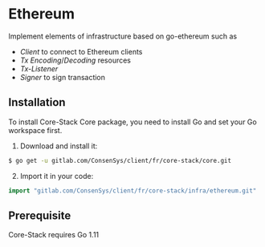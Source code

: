 # Ethereum

Implement elements of infrastructure based on go-ethereum such as

- *Client* to connect to Ethereum clients
- *Tx Encoding*/*Decoding* resources
- *Tx-Listener*
- *Signer* to sign transaction

## Installation

To install Core-Stack Core package, you need to install Go and set your Go workspace first.

1. Download and install it:

```sh
$ go get -u gitlab.com/ConsenSys/client/fr/core-stack/core.git
```

2. Import it in your code:

```go
import "gitlab.com/ConsenSys/client/fr/core-stack/infra/ethereum.git"
```

## Prerequisite

Core-Stack requires Go 1.11